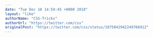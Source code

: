 ```yaml
---
date: "Tue Dec 18 14:59:45 +0000 2018"
layout: "like"
authorName: "CSS-Tricks"
authorUrl: "https://twitter.com/css"
originalPost: "https://twitter.com/css/status/1075042942249766912"
---
```


